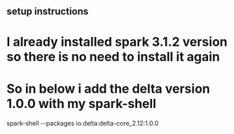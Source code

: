 ## setup instructions 

# I already installed spark 3.1.2 version so there is no need to install it again 


# So in below i add the delta version 1.0.0 with my spark-shell 
spark-shell --packages io.delta:delta-core_2.12:1.0.0



